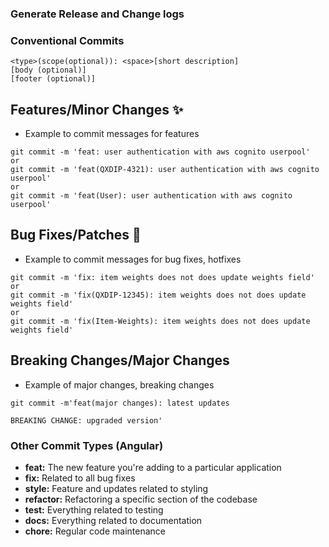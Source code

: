 ### Generate Release and Change logs

### Conventional Commits
```
<type>(scope(optional)): <space>[short description]
[body (optional)]
[footer (optional)]
```
## Features/Minor Changes ✨
- Example to commit messages for features
```
git commit -m 'feat: user authentication with aws cognito userpool'
or
git commit -m 'feat(QXDIP-4321): user authentication with aws cognito userpool'
or
git commit -m 'feat(User): user authentication with aws cognito userpool'
```

## Bug Fixes/Patches 🐛
- Example to commit messages for bug fixes, hotfixes
```
git commit -m 'fix: item weights does not does update weights field'
or
git commit -m 'fix(QXDIP-12345): item weights does not does update weights field'
or
git commit -m 'fix(Item-Weights): item weights does not does update weights field'
```

## Breaking Changes/Major Changes
- Example of major changes, breaking changes
```
git commit -m'feat(major changes): latest updates

BREAKING CHANGE: upgraded version'
```

### Other Commit Types (Angular)
- **feat:** The new feature you're adding to a particular application
- **fix:** Related to all bug fixes
- **style:** Feature and updates related to styling
- **refactor:** Refactoring a specific section of the codebase
- **test:** Everything related to testing
- **docs:** Everything related to documentation
- **chore:** Regular code maintenance

